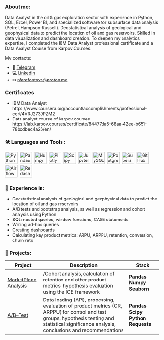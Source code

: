 ### About me:
Data Analyst in the oil & gas exploration sector with experience in Python, SQL, Excel, Power BI, and specialized software for subsurface data analysis (Petrel, Hampson-Russell).
Geostatistical analysis of geological and geophysical data to predict the location of oil and gas reservoirs.
Skilled in data visualization and dashboard creation.
To deepen my analytics expertise, I completed the IBM Data Analyst professional certificate and a Data Analyst Course from Karpov.Courses.

My contacts:
* 📲 [Telegram](https://t.me/@Magnetic_pole)
* 💻 [LinkedIn](https://www.linkedin.com/in/nadezhda-farafontova-7aa8a2180/)
* ✉ [nfarafontova@proton.me](mailto:nfarafontova@proton.me) 

### Certificates
<ul>
<li>IBM Data Analyst
https://www.coursera.org/account/accomplishments/professional-cert/4VRJ2739PZM2
<li>Data analyst course of karpov.courses
https://lab.karpov.courses/certificate/84477da5-68aa-42ee-b651-78bcdbec4a26/en/
</ul>

### :hammer_and_wrench: Languages and Tools :
<div>
  <img src="https://img.shields.io/badge/python-white?logo=python&style=for-the-badge" title="Python" alt="Python" height="40"/>&nbsp;
  <img src="https://img.shields.io/badge/pandas-white?logo=pandas&logoColor=blue&style=for-the-badge" title="Pandas" alt="Pandas" height="40"/>&nbsp;
  <img src="https://img.shields.io/badge/numpy-white?logo=numpy&logoColor=blue&style=for-the-badge" title="Numpy" alt="Numpy" height="40"/>&nbsp;
  <img src="https://img.shields.io/badge/plotly-white?logo=plotly&logoColor=blue&style=for-the-badge" title="Plotly" alt="Plotly" height="40"/>&nbsp;
  <img src="https://img.shields.io/badge/Scipy-white?logo=Scipy&logoColor=black&style=for-the-badge" title="Scipy" alt="Scipy" height="40"/>&nbsp;
  <img src="https://img.shields.io/badge/Jupyter_notebook-white?logo=Jupyter&style=for-the-badge" title="Jupyter" alt="Jupyter" height="40"/>&nbsp;
  <img src="https://img.shields.io/badge/mySQL-white?logo=mySQL&s&style=for-the-badge" title="MySQL"  alt="MySQL" height="40"/>&nbsp;
  <img src="https://img.shields.io/badge/PostgreSQL-white?logo=PostgreSQL&s&style=for-the-badge" title="PostgreSQL" alt="PostgreSQL" height="40"/>&nbsp;
  <img src="https://img.shields.io/badge/Superset-white?logo=Superset&s&logoColor=yellow&style=for-the-badge" title="Superset" alt="Superset" height="40"/>&nbsp;
  <img src="https://img.shields.io/badge/github-white?logo=github&logoColor=black&style=for-the-badge" title="GitHub" alt="GitHub" height="40"/>&nbsp;
  <img src="https://img.shields.io/badge/Airflow-white?logo=Airflow&style=for-the-badge" title="Airflow" alt="Airflow" height="40"/>&nbsp;
  <img src="https://img.shields.io/badge/redash-white?logo=redash&style=for-the-badge" title="Redash" alt="Redash" height="40"/>&nbsp;
</div>

### :metal: Experience in:
<ul>
<li>Geostatistical analysis of geological and geophysical data to predict the location of oil and gas reservoirs
<li>A/B tests and bootstrap analysis, as well as regression and cohort analysis using Python
<li>SQL: nested queries, window functions, CASE statements
<li>Writing ad-hoc queries
<li>Creating dashboards
<li>Calculating key product metrics: ARPU, ARPPU, retention, conversion, churn rate
</ul>

### :book: Projects:
|Project| Description | Stack |
|----------------|-----------------|-----|
|[MarketPlace Analysis](https://github.com/NadiaFonto/Marketplace_Analysis)|/Cohort analysis, calculation of retention and other product metrics, hypothesis evaluation using the ICE framework|**Pandas** **Numpy** **Seaborn**|
|[A/B–Test](https://github.com/NadiaFonto/AB-Test)|Data loading (API), processing, evaluation of product metrics (CR, ARPPU) for control and test groups, hypothesis testing and statistical significance analysis, conclusions and recommendations|**Pandas** **Scipy** **Python** **Requests**|

